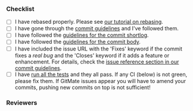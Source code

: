 <!--
Thanks for your contribution!

Reviewing pull requests takes a lot of time and we're all volunteers. Please make sure you go through the following checklist and all items before pinging someone for a review.
-->

### Checklist

- [ ] I have rebased properly. Please see [our tutorial on rebasing](http://coala.io/git#rebasing).
- [ ] I have gone through the [commit guidelines](http://coala.io/commit) and I've followed them.
- [ ] I have followed the [guidelines for the commit shortlog](http://coala.io/commit#shortlog).
- [ ] I have followed the [guidelines for the commit body](http://coala.io/commit#commit-body).
- [ ] I have included the issue URL with the 'Fixes' keyword if the commit fixes a *real bug* and the 'Closes' keyword if it adds a feature or enhancement. For details, check the [issue reference section in our commit guidelines](http://coala.io/commit#issue-reference).
- [ ] I have [run all the tests](http://api.coala.io/en/latest/Developers/Executing_Tests.html) and they all pass. If any CI (below) is not green, please fix them. If GitMate issues appear you will have to amend your commits, pushing new commits on top is not sufficient!

### Reviewers

<!--
Please list the Github handles of people you think susceptible to review this PR. Feel free to leave this section blank if you don't know who to tag.
-->

<!--
End note:

As you learn things over your Pull Request please help others on the chat and on PRs to get their stuff right as well!
-->
